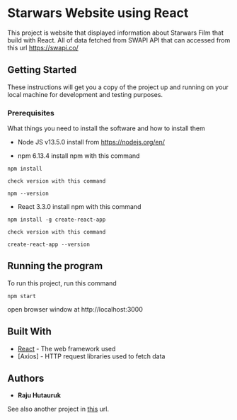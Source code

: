 # Starwars Website using React

This project is website that displayed information about Starwars Film that build with React. 
All of data fetched from SWAPI API that can accessed from this url https://swapi.co/

## Getting Started

These instructions will get you a copy of the project up and running on your local machine for development and testing purposes.

### Prerequisites

What things you need to install the software and how to install them

* Node JS v13.5.0
    install from https://nodejs.org/en/

* npm 6.13.4
    install npm with this command

```
npm install
```

    check version with this command

```
npm --version
```


* React 3.3.0
    install npm with this command

```
npm install -g create-react-app
```

    check version with this command

```
create-react-app --version
```

## Running the program

To run this project, run this command

```
npm start
```

open browser window at http://localhost:3000


## Built With

* [React](https://reactjs.org/) - The web framework used
* [Axios] - HTTP request libraries used to fetch data

## Authors

* **Raju Hutauruk** 

See also another project in [this](https://github.com/razuvitto) url.
